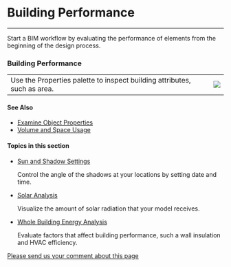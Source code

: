# Building Performance

----

Start a BIM workflow by evaluating the performance of elements from the beginning of the design process.

### Building Performance

| | |
| ---- | ---- |
| Use the Properties palette to inspect building attributes, such as area.   |   ![](Images/GUID-D2AC7F6B-71D4-4A6D-9FB0-1B89949036E0-low.png)   |


#### See Also

* [Examine Object Properties ](GUID-6B5F0994-66A7-4835-BE26-4C48FD793CAC.htm)
* [Volume and Space Usage ](GUID-751A25D4-7B56-419F-B339-2236D77CF8E2.htm)

  

#### Topics in this section

* [ Sun and Shadow Settings ](GUID-E1FF3C3D-2A9F-4AF8-866C-CAED491DF6E3.htm)
    
    Control the angle of the shadows at your locations by setting date and time.
* [Solar Analysis](GUID-A591FE0E-21FC-4463-9FF0-ACF2118B0DFF.htm)
    
    Visualize the amount of solar radiation that your model receives.
* [Whole Building Energy Analysis](GUID-5942DFFE-F8D9-4F0A-A662-1FCD37E0EA9A.htm)
    
    Evaluate factors that affect building performance, such a wall insulation and HVAC efficiency.

[Please send us your comment about this page](#)
